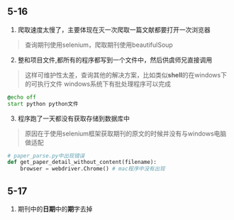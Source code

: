 
## 5-16
1. 爬取速度太慢了，主要体现在灭一次爬取一篇文献都要打开一次浏览器
> 查询期刊使用selenium，爬取期刊使用beautifulSoup
2. 整和项目文件,都所有的程序都写到一个文件中，然后供虞师兄直接调用
> 这样可维护性太差，查询其他的解决方案，比如类似**shell**的在windows下的可执行文件
> windows系统下有批处理程序可以完成
```bat
@echo off 
start python python文件
```
3. 程序跑了一天都没有获取存储到数据库中
> 原因在于使用selenium框架获取期刊的原文的时候并没有与windows电脑做适配
```python
# paper_parse.py中出现错误
def get_paper_detail_without_content(filename):
    browser = webdriver.Chrome() # mac程序中没有出现
```
## 5-17
1. 期刊中的**日期**中的**期**字去掉